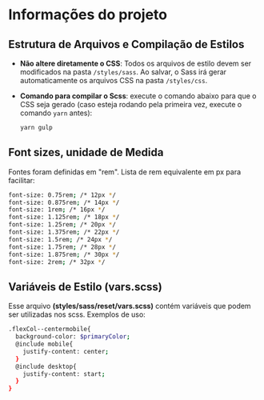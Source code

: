 # Informações do projeto

## Estrutura de Arquivos e Compilação de Estilos

- **Não altere diretamente o CSS**: Todos os arquivos de estilo devem ser modificados na pasta `/styles/sass`. Ao salvar, o Sass irá gerar automaticamente os arquivos CSS na pasta `/styles/css`.

- **Comando para compilar o Scss**: execute o comando abaixo para que o CSS seja gerado (caso esteja rodando pela primeira vez, execute o comando `yarn` antes):
  ```bash
  yarn gulp
  ```

## Font sizes, unidade de Medida
Fontes foram definidas em "rem". Lista de rem equivalente em px para facilitar:
  ```bash
font-size: 0.75rem; /* 12px */ 
font-size: 0.875rem; /* 14px */
font-size: 1rem; /* 16px */
font-size: 1.125rem; /* 18px */
font-size: 1.25rem; /* 20px */
font-size: 1.375rem; /* 22px */
font-size: 1.5rem; /* 24px */
font-size: 1.75rem; /* 28px */
font-size: 1.875rem; /* 30px */
font-size: 2rem; /* 32px */  
  ```
  
## Variáveis de Estilo (vars.scss)
Esse arquivo **(styles/sass/reset/vars.scss)** contém variáveis que podem ser utilizadas nos scss. Exemplos de uso:

```bash 
.flexCol--centermobile{
  background-color: $primaryColor;
  @include mobile{
    justify-content: center;
  }
  @include desktop{
    justify-content: start;
  }
}
``` 